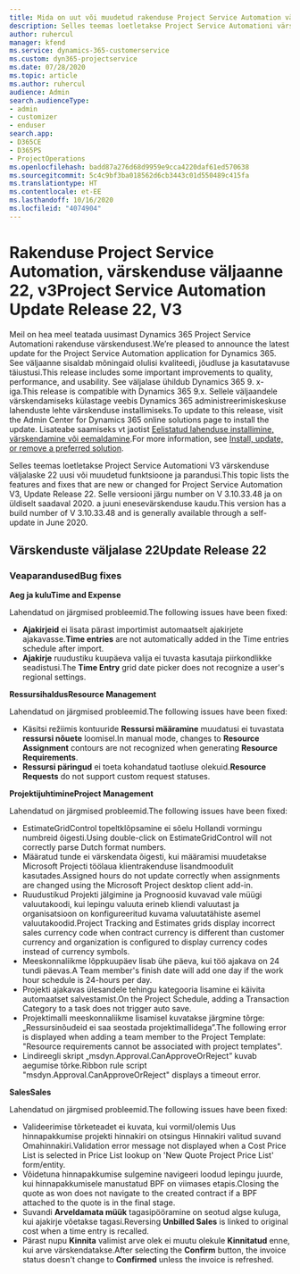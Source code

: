 ```yaml
---
title: Mida on uut või muudetud rakenduse Project Service Automation värskenduse väljaandes 22, V3
description: Selles teemas loetletakse Project Service Automationi värskenduse väljalaske 22, V3 saadaolevaid funktsioone ja parandusi.
author: ruhercul
manager: kfend
ms.service: dynamics-365-customerservice
ms.custom: dyn365-projectservice
ms.date: 07/28/2020
ms.topic: article
ms.author: ruhercul
audience: Admin
search.audienceType:
- admin
- customizer
- enduser
search.app:
- D365CE
- D365PS
- ProjectOperations
ms.openlocfilehash: badd87a276d68d9959e9cca4220daf61ed570638
ms.sourcegitcommit: 5c4c9bf3ba018562d6cb3443c01d550489c415fa
ms.translationtype: HT
ms.contentlocale: et-EE
ms.lasthandoff: 10/16/2020
ms.locfileid: "4074904"
---
```

# <a name="project-service-automation-update-release-22-v3"></a><span data-ttu-id="f29ea-103">Rakenduse Project Service Automation, värskenduse väljaanne 22, v3</span><span class="sxs-lookup"><span data-stu-id="f29ea-103">Project Service Automation Update Release 22, V3</span></span>

<span data-ttu-id="f29ea-104">Meil on hea meel teatada uusimast Dynamics 365 Project Service Automationi rakenduse värskendusest.</span><span class="sxs-lookup"><span data-stu-id="f29ea-104">We’re pleased to announce the latest update for the Project Service Automation application for Dynamics 365.</span></span> <span data-ttu-id="f29ea-105">See väljaanne sisaldab mõningaid olulisi kvaliteedi, jõudluse ja kasutatavuse täiustusi.</span><span class="sxs-lookup"><span data-stu-id="f29ea-105">This release includes some important improvements to quality, performance, and usability.</span></span> <span data-ttu-id="f29ea-106">See väljalase ühildub Dynamics 365 9. x-iga.</span><span class="sxs-lookup"><span data-stu-id="f29ea-106">This release is compatible with Dynamics 365 9.x.</span></span> <span data-ttu-id="f29ea-107">Sellele väljaandele värskendamiseks külastage veebis Dynamics 365 administreerimiskeskuse lahenduste lehte värskenduse installimiseks.</span><span class="sxs-lookup"><span data-stu-id="f29ea-107">To update to this release, visit the Admin Center for Dynamics 365 online solutions page to install the update.</span></span> <span data-ttu-id="f29ea-108">Lisateabe saamiseks vt jaotist [Eelistatud lahenduse installimine, värskendamine või eemaldamine](https://docs.microsoft.com/power-platform/admin/install-remove-preferred-solution).</span><span class="sxs-lookup"><span data-stu-id="f29ea-108">For more information, see [Install, update, or remove a preferred solution](https://docs.microsoft.com/power-platform/admin/install-remove-preferred-solution).</span></span>

<span data-ttu-id="f29ea-109">Selles teemas loetletakse Project Service Automationi V3 värskenduse väljalaske 22 uusi või muudetud funktsioone ja parandusi.</span><span class="sxs-lookup"><span data-stu-id="f29ea-109">This topic lists the features and fixes that are new or changed for Project Service Automation V3, Update Release 22.</span></span> <span data-ttu-id="f29ea-110">Selle versiooni järgu number on V 3.10.33.48 ja on üldiselt saadaval 2020. a juuni enesevärskenduse kaudu.</span><span class="sxs-lookup"><span data-stu-id="f29ea-110">This version has a build number of V 3.10.33.48 and is generally available through a self-update in June 2020.</span></span>

## <a name="update-release-22"></a><span data-ttu-id="f29ea-111">Värskenduste väljalase 22</span><span class="sxs-lookup"><span data-stu-id="f29ea-111">Update Release 22</span></span>

### <a name="bug-fixes"></a><span data-ttu-id="f29ea-112">Veaparandused</span><span class="sxs-lookup"><span data-stu-id="f29ea-112">Bug fixes</span></span>



<span data-ttu-id="f29ea-113">**Aeg ja kulu**</span><span class="sxs-lookup"><span data-stu-id="f29ea-113">**Time and Expense**</span></span>

<span data-ttu-id="f29ea-114">Lahendatud on järgmised probleemid.</span><span class="sxs-lookup"><span data-stu-id="f29ea-114">The following issues have been fixed:</span></span>

- <span data-ttu-id="f29ea-115">**Ajakirjeid** ei lisata pärast importimist automaatselt ajakirjete ajakavasse.</span><span class="sxs-lookup"><span data-stu-id="f29ea-115">**Time entries** are not automatically added in the Time entries schedule after import.</span></span>
- <span data-ttu-id="f29ea-116">**Ajakirje** ruudustiku kuupäeva valija ei tuvasta kasutaja piirkondlikke seadistusi.</span><span class="sxs-lookup"><span data-stu-id="f29ea-116">The **Time Entry** grid date picker does not recognize a user's regional settings.</span></span>

<span data-ttu-id="f29ea-117">**Ressursihaldus**</span><span class="sxs-lookup"><span data-stu-id="f29ea-117">**Resource Management**</span></span>

<span data-ttu-id="f29ea-118">Lahendatud on järgmised probleemid.</span><span class="sxs-lookup"><span data-stu-id="f29ea-118">The following issues have been fixed:</span></span>

- <span data-ttu-id="f29ea-119">Käsitsi režiimis kontuuride **Ressursi määramine** muudatusi ei tuvastata **ressursi nõuete** loomisel.</span><span class="sxs-lookup"><span data-stu-id="f29ea-119">In manual mode, changes to **Resource Assignment** contours are not recognized when generating **Resource Requirements**.</span></span>
- <span data-ttu-id="f29ea-120">**Ressursi päringud** ei toeta kohandatud taotluse olekuid.</span><span class="sxs-lookup"><span data-stu-id="f29ea-120">**Resource Requests** do not support custom request statuses.</span></span>

<span data-ttu-id="f29ea-121">**Projektijuhtimine**</span><span class="sxs-lookup"><span data-stu-id="f29ea-121">**Project Management**</span></span>

<span data-ttu-id="f29ea-122">Lahendatud on järgmised probleemid.</span><span class="sxs-lookup"><span data-stu-id="f29ea-122">The following issues have been fixed:</span></span>

- <span data-ttu-id="f29ea-123">EstimateGridControl topeltklõpsamine ei sõelu Hollandi vormingu numbreid õigesti.</span><span class="sxs-lookup"><span data-stu-id="f29ea-123">Using double-click on EstimateGridControl will not correctly parse Dutch format numbers.</span></span>
- <span data-ttu-id="f29ea-124">Määratud tunde ei värskendata õigesti, kui määramisi muudetakse Microsoft Projecti töölaua klientrakenduse lisandmoodulit kasutades.</span><span class="sxs-lookup"><span data-stu-id="f29ea-124">Assigned hours do not update correctly when assignments are changed using the Microsoft Project desktop client add-in.</span></span>
- <span data-ttu-id="f29ea-125">Ruudustikud Projekti jälgimine ja Prognoosid kuvavad vale müügi valuutakoodi, kui lepingu valuuta erineb kliendi valuutast ja organisatsioon on konfigureeritud kuvama valuutatähiste asemel valuutakoodid.</span><span class="sxs-lookup"><span data-stu-id="f29ea-125">Project Tracking and Estimates grids display incorrect sales currency code when contract currency is different than customer currency and organization is configured to display currency codes instead of currency symbols.</span></span>
- <span data-ttu-id="f29ea-126">Meeskonnaliikme lõppkuupäev lisab ühe päeva, kui töö ajakava on 24 tundi päevas.</span><span class="sxs-lookup"><span data-stu-id="f29ea-126">A Team member's finish date will add one day if the work hour schedule is 24-hours per day.</span></span>
- <span data-ttu-id="f29ea-127">Projekti ajakavas ülesandele tehingu kategooria lisamine ei käivita automaatset salvestamist.</span><span class="sxs-lookup"><span data-stu-id="f29ea-127">On the Project Schedule, adding a Transaction Category to a task does not trigger auto save.</span></span>
- <span data-ttu-id="f29ea-128">Projektimalli meeskonnaliikme lisamisel kuvatakse järgmine tõrge: „Ressursinõudeid ei saa seostada projektimallidega”.</span><span class="sxs-lookup"><span data-stu-id="f29ea-128">The following error is displayed when adding a team member to the Project Template: "Resource requirements cannot be associated with project templates".</span></span> 
- <span data-ttu-id="f29ea-129">Lindireegli skript „msdyn.Approval.CanApproveOrReject” kuvab aegumise tõrke.</span><span class="sxs-lookup"><span data-stu-id="f29ea-129">Ribbon rule script "msdyn.Approval.CanApproveOrReject" displays a timeout error.</span></span>

<span data-ttu-id="f29ea-130">**Sales**</span><span class="sxs-lookup"><span data-stu-id="f29ea-130">**Sales**</span></span>

<span data-ttu-id="f29ea-131">Lahendatud on järgmised probleemid.</span><span class="sxs-lookup"><span data-stu-id="f29ea-131">The following issues have been fixed:</span></span>

- <span data-ttu-id="f29ea-132">Valideerimise tõrketeadet ei kuvata, kui vormil/olemis Uus hinnapakkumise projekti hinnakiri on otsingus Hinnakiri valitud suvand Omahinnakiri.</span><span class="sxs-lookup"><span data-stu-id="f29ea-132">Validation error message not displayed when a Cost Price List is selected in Price List lookup on 'New Quote Project Price List' form/entity.</span></span>
- <span data-ttu-id="f29ea-133">Võidetuna hinnapakkumise sulgemine navigeeri loodud lepingu juurde, kui hinnapakkumisele manustatud BPF on viimases etapis.</span><span class="sxs-lookup"><span data-stu-id="f29ea-133">Closing the quote as won does not navigate to the created contract if a BPF attached to the quote is in the final stage.</span></span>
- <span data-ttu-id="f29ea-134">Suvandi **Arveldamata müük** tagasipööramine on seotud algse kuluga, kui ajakirje võetakse tagasi.</span><span class="sxs-lookup"><span data-stu-id="f29ea-134">Reversing **Unbilled Sales** is linked to original cost when a time entry is recalled.</span></span>
- <span data-ttu-id="f29ea-135">Pärast nupu **Kinnita** valimist arve olek ei muutu olekule **Kinnitatud** enne, kui arve värskendatakse.</span><span class="sxs-lookup"><span data-stu-id="f29ea-135">After selecting the **Confirm** button, the invoice status doesn't change to **Confirmed** unless the invoice is refreshed.</span></span>
